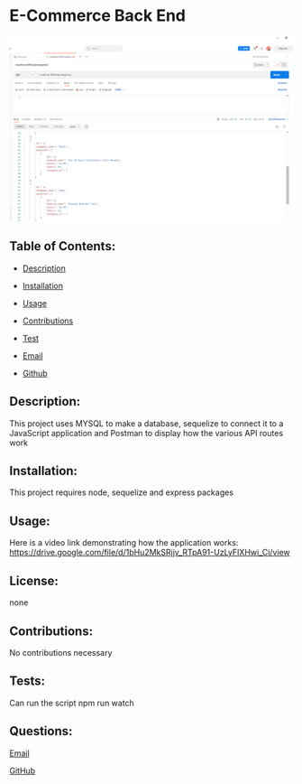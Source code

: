 
  # E-Commerce Back End

  ![Challenge13](Screenshot.png)


  ## Table of Contents:

  * [Description](#Description)

  * [Installation](#Installation)

  * [Usage](#Usage)

  * [Contributions](#Contributions)

  * [Test](#Tests)

  * [Email](#Questions)

  * [Github](#Questions)

  ## Description: 
  This project uses MYSQL to make a database, sequelize to connect it to a JavaScript application and Postman to display how the various API routes work

  ## Installation: 
  This project requires node, sequelize and express packages
  
  ## Usage: 
  Here is a video link demonstrating how the application works: https://drive.google.com/file/d/1bHu2MkSRjjv_RTpA91-UzLyFIXHwi_Ci/view

  ## License:
  none 
  

  ## Contributions: 
  No contributions necessary

  ## Tests: 
  Can run the script npm run watch

  ## Questions:

  [Email](mailto:gabeab34@gmail.com)

  [GitHub](https://github.com/gabeab34)

